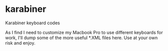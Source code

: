 # karabiner
Karabiner keyboard codes

As I find I need to customize my Macbook Pro to use different keyboards for work, I'll dump some of the more useful \*.XML files here. Use at your own risk and enjoy.  
